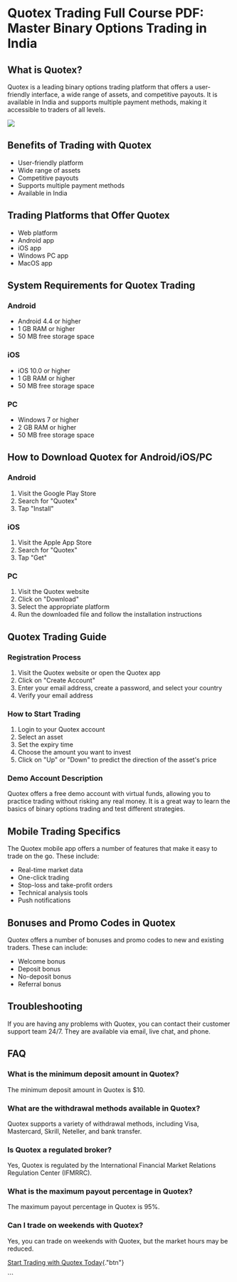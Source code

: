 # Quotex Trading Full Course PDF: Master Binary Options Trading in India

## What is Quotex?

Quotex is a leading binary options trading platform that offers a
user-friendly interface, a wide range of assets, and competitive
payouts. It is available in India and supports multiple payment methods,
making it accessible to traders of all levels.

[![](https://static.quotex.io/files/4_en/300_250.jpg)](https://traff.sbs/brokerqxlid)

## Benefits of Trading with Quotex

-   User-friendly platform
-   Wide range of assets
-   Competitive payouts
-   Supports multiple payment methods
-   Available in India

## Trading Platforms that Offer Quotex

-   Web platform
-   Android app
-   iOS app
-   Windows PC app
-   MacOS app

## System Requirements for Quotex Trading

### Android

-   Android 4.4 or higher
-   1 GB RAM or higher
-   50 MB free storage space

### iOS

-   iOS 10.0 or higher
-   1 GB RAM or higher
-   50 MB free storage space

### PC

-   Windows 7 or higher
-   2 GB RAM or higher
-   50 MB free storage space

## How to Download Quotex for Android/iOS/PC

### Android

1.  Visit the Google Play Store
2.  Search for "Quotex"
3.  Tap "Install"

### iOS

1.  Visit the Apple App Store
2.  Search for "Quotex"
3.  Tap "Get"

### PC

1.  Visit the Quotex website
2.  Click on "Download"
3.  Select the appropriate platform
4.  Run the downloaded file and follow the installation instructions

## Quotex Trading Guide

### Registration Process

1.  Visit the Quotex website or open the Quotex app
2.  Click on "Create Account"
3.  Enter your email address, create a password, and select your country
4.  Verify your email address

### How to Start Trading

1.  Login to your Quotex account
2.  Select an asset
3.  Set the expiry time
4.  Choose the amount you want to invest
5.  Click on "Up" or "Down" to predict the direction of the
    asset\'s price

### Demo Account Description

Quotex offers a free demo account with virtual funds, allowing you to
practice trading without risking any real money. It is a great way to
learn the basics of binary options trading and test different
strategies.

## Mobile Trading Specifics

The Quotex mobile app offers a number of features that make it easy to
trade on the go. These include:

-   Real-time market data
-   One-click trading
-   Stop-loss and take-profit orders
-   Technical analysis tools
-   Push notifications

## Bonuses and Promo Codes in Quotex

Quotex offers a number of bonuses and promo codes to new and existing
traders. These can include:

-   Welcome bonus
-   Deposit bonus
-   No-deposit bonus
-   Referral bonus

## Troubleshooting

If you are having any problems with Quotex, you can contact their
customer support team 24/7. They are available via email, live chat, and
phone.

## FAQ

### What is the minimum deposit amount in Quotex?

The minimum deposit amount in Quotex is \$10.

### What are the withdrawal methods available in Quotex?

Quotex supports a variety of withdrawal methods, including Visa,
Mastercard, Skrill, Neteller, and bank transfer.

### Is Quotex a regulated broker?

Yes, Quotex is regulated by the International Financial Market Relations
Regulation Center (IFMRRC).

### What is the maximum payout percentage in Quotex?

The maximum payout percentage in Quotex is 95%.

### Can I trade on weekends with Quotex?

Yes, you can trade on weekends with Quotex, but the market hours may be
reduced.

[Start Trading with Quotex
Today](\%22https://traff.sbs/brokerqxsignup\%22){."btn"}

\`\`\`

